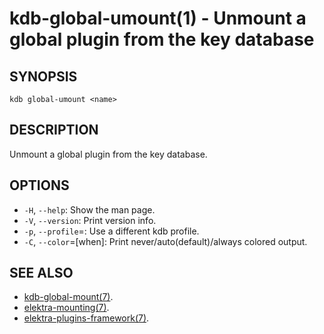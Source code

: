 kdb-global-umount(1) - Unmount a global plugin from the key database
====================================================

## SYNOPSIS

`kdb global-umount <name>`

## DESCRIPTION

Unmount a global plugin from the key database.

## OPTIONS

- `-H`, `--help`:
  Show the man page.
- `-V`, `--version`:
  Print version info.
- `-p`, `--profile`=<profile>:
  Use a different kdb profile.
- `-C`, `--color`=[when]:
  Print never/auto(default)/always colored output.

## SEE ALSO

- [kdb-global-mount(7)](kdb-global-mount.md).
- [elektra-mounting(7)](elektra-mounting.md).
- [elektra-plugins-framework(7)](elektra-plugins-framework.md).
